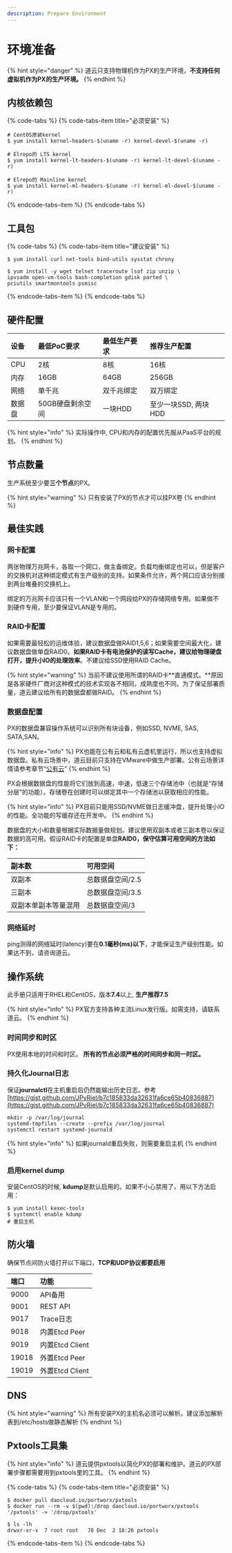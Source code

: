 ```yaml
---
description: Prepare Environment
---
```


# 环境准备

{% hint style="danger" %}
道云只支持物理机作为PX的生产环境，**不支持任何虚拟机作为PX的生产环境。**
{% endhint %}

## 内核依赖包 <a id="dependency"></a>

{% code-tabs %}
{% code-tabs-item title="必须安装" %}
```text
# CentOS原装kernel
$ yum install kernel-headers-$(uname -r) kernel-devel-$(uname -r)

# Elrepo的 LTS kernel
$ yum install kernel-lt-headers-$(uname -r) kernel-lt-devel-$(uname -r)

# Elrepo的 Mainline kernel
$ yum install kernel-ml-headers-$(uname -r) kernel-ml-devel-$(uname -r)
```
{% endcode-tabs-item %}
{% endcode-tabs %}

## 工具包

{% code-tabs %}
{% code-tabs-item title="建议安装" %}
```text
$ yum install curl net-tools bind-utils sysstat chrony

$ yum install -y wget telnet traceroute lsof zip unzip \
ipvsadm open-vm-tools bash-completion gdisk parted \
pciutils smartmontools psmisc
```
{% endcode-tabs-item %}
{% endcode-tabs %}

## 硬件配置

| 设备 | 最低PoC要求 | 最低生产要求 | 推荐生产配置 |
| :--- | :--- | :--- | :--- |
| CPU | 2核 | 8核 | 16核 |
| 内存 | 16GB | 64GB  | 256GB |
| 网络 | 单千兆 | 双千兆绑定 | 双万绑定 |
| 数据盘 | 50GB硬盘剩余空间 | 一块HDD | 至少一块SSD, 两块HDD |

{% hint style="info" %}
实际操作中, CPU和内存的配置优先服从PaaS平台的规划。
{% endhint %}

## 节点数量 <a id="best-practice"></a>

生产系统至少要**三个节点**的PX。

{% hint style="warning" %}
只有安装了PX的节点才可以挂PX卷
{% endhint %}

## 最佳实践 <a id="best-practice"></a>

### 网卡配置 <a id="network-configuration"></a>

两张物理万兆网卡，各取一个网口，做主备绑定。负载均衡绑定也可以，但是客户的交换机对这种绑定模式有生产级别的支持。如果条件允许，两个网口应该分别接到两台堆叠的交换机上。

绑定的万兆网卡应该只有一个VLAN和一个网段给PX的存储网络专用。如果做不到硬件专用，至少要保证VLAN是专用的。 

### RAID卡配置 <a id="raid-configuration"></a>

如果需要最轻松的运维体验，建议数据盘做RAID1,5,6；如果需要空间最大化，建议数据盘做单盘RAID0。**如果RAID卡有电池保护的读写Cache，建议给物理硬盘打开，提升小IO的处理效率**。不建议给SSD使用RAID Cache。

{% hint style="warning" %}
当前不建议使用所谓的RAID卡**直通模式。**原因是各家硬件厂商对这种模式的技术实现各不相同，成熟度也不同。为了保证部署质量，道云建议给所有的数据盘都做RAID。
{% endhint %}

### 数据盘配置 <a id="device-configuration"></a>

PX的数据盘兼容操作系统可以识别所有块设备，例如SSD, NVME, SAS, SATA,SAN。

{% hint style="info" %}
PX也能在公有云和私有云虚机里运行，所以也支持虚拟数据盘。私有云场景中，道云目前只支持在VMware中做生产部署。公有云场景详情请参考章节“[公有云](../public-cloud.md)”
{% endhint %}

PX会根据数据盘的性能将它们放到高速，中速，低速三个存储池中（也就是“存储分层”的功能）。存储卷在创建时可以绑定其中一个存储池以获取相应的性能。 

{% hint style="info" %}
PX目前只能用SSD/NVME做日志缓冲盘，提升处理小IO的性能。全功能的写缓存还在开发中。
{% endhint %}

数据盘的大小和数量根据实际数据量做规划。建议使用双副本或者三副本卷以保证数据的高可用。假设RAID卡的配置是单盘**RAID0，保守估算可用空间的方法如下：**

| **副本数** | **可用空间** |
| :--- | :--- |
| 双副本 | 总数据盘空间/2.5 |
| 三副本 | 总数据盘空间/3.5 |
| 双副本单副本等量混用 | 总数据盘空间/3 |

### 网络延时

ping测得的网络延时\(latency\)要在**0.1毫秒\(ms\)以下**，才能保证生产级别性能。如果达不到，请咨询道云。 

## 操作系统 <a id="os"></a>

此手册只适用于RHEL和CentOS，版本**7.4**以上, **生产推荐7.5**

{% hint style="info" %}
PX官方支持各种主流Linux发行版。如需支持，请联系道云。
{% endhint %}

### 时间同步和时区

PX使用本地的时间和时区。 **所有的节点必须严格的时间同步和同一时区。**

### 持久化Journal日志

保证**journalctl**在主机重启后仍然能输出历史日志。参考 [https://gist.github.com/JPvRiel/b7c185833da32631fa6ce65b40836887](https://gist.github.com/JPvRiel/b7c185833da32631fa6ce65b40836887)

```text
mkdir -p /var/log/journal
systemd-tmpfiles --create --prefix /var/log/journal
systemctl restart systemd-journald
```

{% hint style="info" %}
如果journald重启失败，则需要重启主机
{% endhint %}

### 启用kernel dump

安装CentOS的时候, **kdump**是默认启用的。如果不小心禁用了，用以下方法启用：

```text
$ yum install kexec-tools
$ systemctl enable kdump
# 重启主机
```

## 防火墙

确保节点间防火墙打开以下端口，**TCP和UDP协议都要启用**

| 端口 | 功能 |
| :--- | :--- |
| 9000 | API备用 |
| 9001 | REST API |
| 9017 | Trace日志 |
| 9018 | 内置Etcd Peer |
| 9019 | 内置Etcd Client |
| 19018 | 外置Etcd Peer |
| 19019 | 外置Etcd Client |

## DNS

{% hint style="warning" %}
所有安装PX的主机名必须可以解析。建议添加解析表到/etc/hosts做静态解析
{% endhint %}

## Pxtools工具集 <a id="pxtools"></a>

{% hint style="info" %}
道云提供pxtools以简化PX的部署和维护。道云的PX部署步骤都需要用到pxtools里的工具。
{% endhint %}

{% code-tabs %}
{% code-tabs-item title="必须安装" %}
```text
$ docker pull daocloud.io/portworx/pxtools
$ docker run --rm -v $(pwd):/drop daocloud.io/portworx/pxtools
'/pxtools' -> '/drop/pxtools'
  
$ ls -lh
drwxr-xr-x  7 root root   78 Dec  2 18:26 pxtools
```
{% endcode-tabs-item %}
{% endcode-tabs %}

